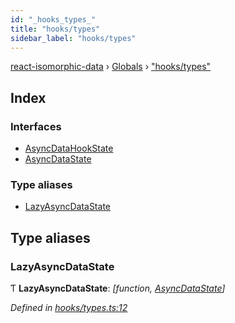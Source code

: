 ```yaml
---
id: "_hooks_types_"
title: "hooks/types"
sidebar_label: "hooks/types"
---
```


[react-isomorphic-data](../index.md) › [Globals](../globals.md) › ["hooks/types"](_hooks_types_.md)

## Index

### Interfaces

* [AsyncDataHookState](../interfaces/_hooks_types_.asyncdatahookstate.md)
* [AsyncDataState](../interfaces/_hooks_types_.asyncdatastate.md)

### Type aliases

* [LazyAsyncDataState](_hooks_types_.md#lazyasyncdatastate)

## Type aliases

###  LazyAsyncDataState

Ƭ **LazyAsyncDataState**: *[function, [AsyncDataState](../interfaces/_hooks_types_.asyncdatastate.md)]*

*Defined in [hooks/types.ts:12](https://github.com/jackyef/react-isomorphic-data/blob/6412682/packages/react-isomorphic-data/src/hooks/types.ts#L12)*
